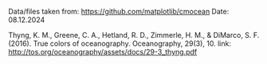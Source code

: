 Data/files taken from: https://github.com/matplotlib/cmocean
Date: 08.12.2024

Thyng, K. M., Greene, C. A., Hetland, R. D., Zimmerle, H. M., & DiMarco, S. F. (2016). True colors of oceanography. Oceanography, 29(3), 10.
link: http://tos.org/oceanography/assets/docs/29-3_thyng.pdf

